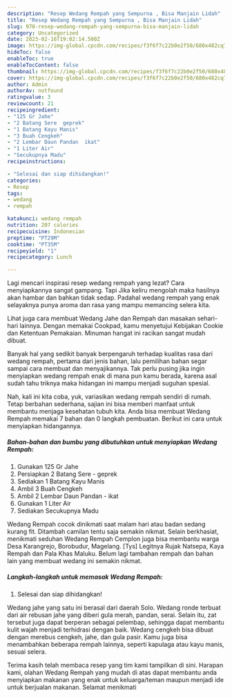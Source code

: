 ```yaml
---
description: "Resep Wedang Rempah yang Sempurna , Bisa Manjain Lidah"
title: "Resep Wedang Rempah yang Sempurna , Bisa Manjain Lidah"
slug: 978-resep-wedang-rempah-yang-sempurna-bisa-manjain-lidah
category: Uncategorized
date: 2023-02-16T19:02:14.500Z
image: https://img-global.cpcdn.com/recipes/f3f6f7c22b0e2f50/680x482cq70/wedang-rempah-foto-resep-utama.jpg
hideToc: false
enableToc: true
enableTocContent: false
thumbnail: https://img-global.cpcdn.com/recipes/f3f6f7c22b0e2f50/680x482cq70/wedang-rempah-foto-resep-utama.jpg
cover: https://img-global.cpcdn.com/recipes/f3f6f7c22b0e2f50/680x482cq70/wedang-rempah-foto-resep-utama.jpg
author: Admin
authorAv: notfound
ratingvalue: 3
reviewcount: 21
recipeingredient:
- "125 Gr Jahe"
- "2 Batang Sere  geprek"
- "1 Batang Kayu Manis"
- "3 Buah Cengkeh"
- "2 Lembar Daun Pandan  ikat"
- "1 Liter Air"
- "Secukupnya Madu"
recipeinstructions:

- "Selesai dan siap dihidangkan!"
categories:
- Resep
tags:
- wedang
- rempah

katakunci: wedang rempah 
nutrition: 207 calories
recipecuisine: Indonesian
preptime: "PT29M"
cooktime: "PT35M"
recipeyield: "1"
recipecategory: Lunch

---
```



Lagi mencari inspirasi resep wedang rempah yang lezat? Cara menyiapkannya sangat gampang. Tapi Jika keliru mengolah maka hasilnya akan hambar dan bahkan tidak sedap. Padahal wedang rempah yang enak selayaknya punya aroma dan rasa yang mampu memancing selera kita.


Lihat juga cara membuat Wedang Jahe dan Rempah dan masakan sehari-hari lainnya. Dengan memakai Cookpad, kamu menyetujui Kebijakan Cookie dan Ketentuan Pemakaian. Minuman hangat ini racikan sangat mudah dibuat.

Banyak hal yang sedikit banyak berpengaruh terhadap kualitas rasa dari wedang rempah, pertama dari jenis bahan, lalu pemilihan bahan segar sampai cara membuat dan menyajikannya. Tak perlu pusing jika ingin menyiapkan wedang rempah enak di mana pun kamu berada, karena asal sudah tahu triknya maka hidangan ini mampu menjadi suguhan spesial.


Nah, kali ini kita coba, yuk, variasikan wedang rempah sendiri di rumah. Tetap berbahan sederhana, sajian ini bisa memberi manfaat untuk membantu menjaga kesehatan tubuh kita. Anda bisa membuat Wedang Rempah memakai 7 bahan dan 0 langkah pembuatan. Berikut ini cara untuk menyiapkan hidangannya.

<!--inarticleads1-->

##### Bahan-bahan dan bumbu yang dibutuhkan untuk menyiapkan Wedang Rempah:

1. Gunakan 125 Gr Jahe
1. Persiapkan 2 Batang Sere - geprek
1. Sediakan 1 Batang Kayu Manis
1. Ambil 3 Buah Cengkeh
1. Ambil 2 Lembar Daun Pandan - ikat
1. Gunakan 1 Liter Air
1. Sediakan Secukupnya Madu


Wedang Rempah cocok dinikmati saat malam hari atau badan sedang kurang fit. Ditambah camilan tentu saja semakin nikmat. Selain berkhasiat, menikmati seduhan Wedang Rempah Cemplon juga bisa membantu warga Desa Karangrejo, Borobudur, Magelang. [Tys] Legitnya Rujak Natsepa, Kaya Rempah dan Pala Khas Maluku. Belum lagi tambahan rempah dan bahan lain yang membuat wedang ini semakin nikmat. 

<!--inarticleads2-->

##### Langkah-langkah untuk memasak Wedang Rempah:


1. Selesai dan siap dihidangkan!

Wedang jahe yang satu ini berasal dari daerah Solo. Wedang ronde terbuat dari air rebusan jahe yang diberi gula merah, pandan, serai. Selain itu, zat tersebut juga dapat berperan sebagai pelembap, sehingga dapat membantu kulit wajah menjadi terhidrasi dengan baik. Wedang cengkeh bisa dibuat dengan merebus cengkeh, jahe, dan gula pasir. Kamu juga bisa menambahkan beberapa rempah lainnya, seperti kapulaga atau kayu manis, sesuai selera. 

Terima kasih telah membaca resep yang tim kami tampilkan di sini. Harapan kami, olahan Wedang Rempah yang mudah di atas dapat membantu anda menyiapkan makanan yang enak untuk keluarga/teman maupun menjadi ide untuk berjualan makanan. Selamat menikmati
